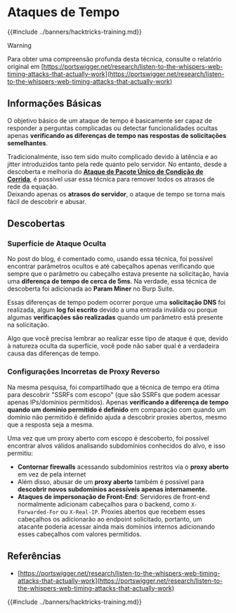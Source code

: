 # Ataques de Tempo

{{#include ../banners/hacktricks-training.md}}

> [!WARNING]
> Para obter uma compreensão profunda desta técnica, consulte o relatório original em [https://portswigger.net/research/listen-to-the-whispers-web-timing-attacks-that-actually-work](https://portswigger.net/research/listen-to-the-whispers-web-timing-attacks-that-actually-work)

## Informações Básicas

O objetivo básico de um ataque de tempo é basicamente ser capaz de responder a perguntas complicadas ou detectar funcionalidades ocultas apenas **verificando as diferenças de tempo nas respostas de solicitações semelhantes**.

Tradicionalmente, isso tem sido muito complicado devido à latência e ao jitter introduzidos tanto pela rede quanto pelo servidor. No entanto, desde a descoberta e melhoria do [**Ataque de Pacote Único de Condição de Corrida**](race-condition.md#http-2-single-packet-attack-vs.-http-1.1-last-byte-synchronization), é possível usar essa técnica para remover todos os atrasos de rede da equação.\
Deixando apenas os **atrasos do servidor**, o ataque de tempo se torna mais fácil de descobrir e abusar.

## Descobertas

### Superfície de Ataque Oculta

No post do blog, é comentado como, usando essa técnica, foi possível encontrar parâmetros ocultos e até cabeçalhos apenas verificando que sempre que o parâmetro ou cabeçalho estava presente na solicitação, havia uma **diferença de tempo de cerca de 5ms**. Na verdade, essa técnica de descoberta foi adicionada ao **Param Miner** no Burp Suite.

Essas diferenças de tempo podem ocorrer porque uma **solicitação DNS** foi realizada, algum **log foi escrito** devido a uma entrada inválida ou porque algumas **verificações são realizadas** quando um parâmetro está presente na solicitação.

Algo que você precisa lembrar ao realizar esse tipo de ataque é que, devido à natureza oculta da superfície, você pode não saber qual é a verdadeira causa das diferenças de tempo.

### Configurações Incorretas de Proxy Reverso

Na mesma pesquisa, foi compartilhado que a técnica de tempo era ótima para descobrir "SSRFs com escopo" (que são SSRFs que podem acessar apenas IPs/domínios permitidos). Apenas **verificando a diferença de tempo quando um domínio permitido é definido** em comparação com quando um domínio não permitido é definido ajuda a descobrir proxies abertos, mesmo que a resposta seja a mesma.

Uma vez que um proxy aberto com escopo é descoberto, foi possível encontrar alvos válidos analisando subdomínios conhecidos do alvo, e isso permitiu:

- **Contornar firewalls** acessando subdomínios restritos via o **proxy aberto** em vez de pela internet
- Além disso, abusar de um **proxy aberto** também é possível para **descobrir novos subdomínios acessíveis apenas internamente.**
- **Ataques de impersonação de Front-End**: Servidores de front-end normalmente adicionam cabeçalhos para o backend, como `X-Forwarded-For` ou `X-Real-IP`. Proxies abertos que recebem esses cabeçalhos os adicionarão ao endpoint solicitado, portanto, um atacante poderia acessar ainda mais domínios internos adicionando esses cabeçalhos com valores permitidos.

## Referências

- [https://portswigger.net/research/listen-to-the-whispers-web-timing-attacks-that-actually-work](https://portswigger.net/research/listen-to-the-whispers-web-timing-attacks-that-actually-work)

{{#include ../banners/hacktricks-training.md}}
